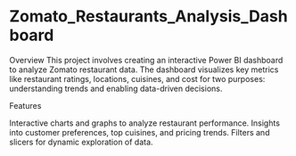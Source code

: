 # Zomato_Restaurants_Analysis_Dashboard

Overview
This project involves creating an interactive Power BI dashboard to analyze Zomato restaurant data. The dashboard visualizes key metrics like restaurant ratings, locations, cuisines, and cost for two purposes: understanding trends and enabling data-driven decisions.

Features

Interactive charts and graphs to analyze restaurant performance.
Insights into customer preferences, top cuisines, and pricing trends.
Filters and slicers for dynamic exploration of data.
